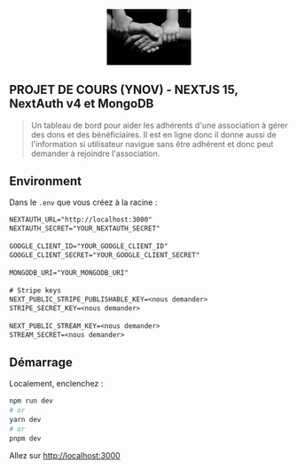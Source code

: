 
<div align="center">
  <img src='hands.jpg' width="30%">
</div>

## PROJET DE COURS (YNOV) - NEXTJS 15, NextAuth v4 et MongoDB

>Un tableau de bord pour aider les adhérents d'une association à gérer des dons et des bénéficiaires.
>Il est en ligne donc il donne aussi de l'information si utilisateur navigue sans être adhérent et donc peut demander à rejoindre l'association.

## Environment

Dans le `.env` que vous créez à la racine :

```env
NEXTAUTH_URL="http://localhost:3000"
NEXTAUTH_SECRET="YOUR_NEXTAUTH_SECRET"

GOOGLE_CLIENT_ID="YOUR_GOOGLE_CLIENT_ID"
GOOGLE_CLIENT_SECRET="YOUR_GOOGLE_CLIENT_SECRET"

MONGODB_URI="YOUR_MONGODB_URI"

# Stripe keys
NEXT_PUBLIC_STRIPE_PUBLISHABLE_KEY=<nous demander>
STRIPE_SECRET_KEY=<nous demander>

NEXT_PUBLIC_STREAM_KEY=<nous demander>
STREAM_SECRET=<nous demander>
```

## Démarrage

Localement, enclenchez :

```bash
npm run dev
# or
yarn dev
# or
pnpm dev
```

Allez sur [http://localhost:3000](http://localhost:3000)